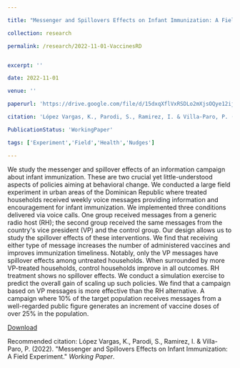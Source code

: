 ```yaml
---

title: "Messenger and Spillovers Effects on Infant Immunization: A Field Experiment"

collection: research

permalink: /research/2022-11-01-VaccinesRD


excerpt: ''

date: 2022-11-01

venue: ''

paperurl: 'https://drive.google.com/file/d/15dxqXflVxRSDLo2mXjsOQye12ijGEMBD/view?usp=sharing'

citation: 'López Vargas, K., Parodi, S., Ramirez, I. & Villa-Paro, P. (2022). &quot;Messenger and Spillovers Effects on Infant Immunization: A Field Experiment.&quot; <i>Working Paper</i>.'

PublicationStatus: 'WorkingPaper'

tags: ['Experiment','Field','Health','Nudges']

---
```

We study the messenger and spillover effects of an information campaign about infant immunization. These are two crucial yet little-understood aspects of policies aiming at behavioral change. We conducted a large field experiment in urban areas of the Dominican Republic where treated households received weekly voice messages providing information and encouragement for infant immunization. We implemented three conditions delivered via voice calls. One group received messages from a generic radio host (RH); the second group received the same messages from the country's vice president (VP) and the control group. Our design allows us to study the spillover effects of these interventions. We find that receiving either type of message increases the number of administered vaccines and improves immunization timeliness. Notably, only the VP messages have spillover effects among untreated households. When surrounded by more VP-treated households, control households improve in all outcomes. RH treatment shows no spillover effects. We conduct a simulation exercise to predict the overall gain of scaling up such policies. We find that a campaign based on VP messages is more effective than the RH alternative. A campaign where 10% of the target population receives messages from a well-regarded public figure generates an increment of vaccine doses of over 25% in the population. 

[Download](https://drive.google.com/file/d/15dxqXflVxRSDLo2mXjsOQye12ijGEMBD/view?usp=sharing)

Recommended citation: López Vargas, K., Parodi, S., Ramirez, I. & Villa-Paro, P. (2022). &quot;Messenger and Spillovers Effects on Infant Immunization: A Field Experiment.&quot; <i>Working Paper</i>.
